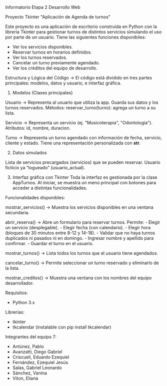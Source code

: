 Informatorio Etapa 2
Desarrollo Web 

Proyecto Tkinter
"Aplicación de Agenda de turnos"

Este proyecto es una aplicación de escritorio construida en Python con la librería Tkinter para gestionar turnos de distintos servicios simulando el uso por parte de un usuario. 
Tiene las siguientes funciones disponibiles:

- Ver los servicios disponibles.
- Reservar turnos en horarios definidos.
- Ver los turnos reservados.
- Cancelar un turno previamente agendado.
- Ver los créditos del equipo de desarrollo.

Estructura y Lógica del Código -> El código está dividido en tres partes principales: modelos, datos y usuario, e interfaz gráfica.

1. Modelos (Clases principales)

Usuario -> Representa al usuario que utiliza la app. Guarda sus datos y los turnos reservados.
Métodos: reservar_turno(turno): agrega un turno a su lista.

Servicio -> Representa un servicio (ej. "Musicoterapia", "Odontología").
Atributos: id, nombre, duracion.

Turno -> Representa un turno agendado con información de fecha, servicio, cliente y estado.
Tiene una representación personalizada con __str__.

2. Datos simulados

Lista de servicios precargados (servicios) que se pueden reservar.
Usuario ficticio ya “logueado” (usuario_actual).

3. Interfaz gráfica con Tkinter
Toda la interfaz es gestionada por la clase AppTurnos. Al iniciar, se muestra un menú principal con botones para acceder a distintas funcionalidades.

Funcionalidades disponibles:

mostrar_servicios() -> Muestra los servicios disponibles en una ventana secundaria.

abrir_reserva()     -> Abre un formulario para reservar turnos. Permite: - Elegir un servicio (desplegable).
                                                                         - Elegir fecha (con calendario).
                                                                         - Elegir hora (bloques de 30 minutos entre 8-12 y 14-18).
                                                                         - Validar que no haya turnos duplicados ni pasados ni en domingo.
                                                                         - Ingresar nombre y apellido para confirmar.
                                                                         - Guardar el turno en el usuario.

mostrar_turnos()   -> Lista todos los turnos que el usuario tiene agendados.

cancelar_turno()   -> Permite seleccionar un turno reservado y eliminarlo de la lista.

mostrar_creditos() -> Muestra una ventana con los nombres del equipo desarrollador.

Requisitos:
- Python 3.x

Librerías:
- tkinter
- tkcalendar (instalable con pip install tkcalendar)

Integrantes del equipo 7:

- Antúnez, Pablo
- Avanzatti, Diego Gabriel
- Criscueli, Eduardo Ezequiel
- Fernández, Ezequiel Jesús
- Salas, Gabriel Leonardo
- Sánchez, Vanina
- Viton, Eliana 
